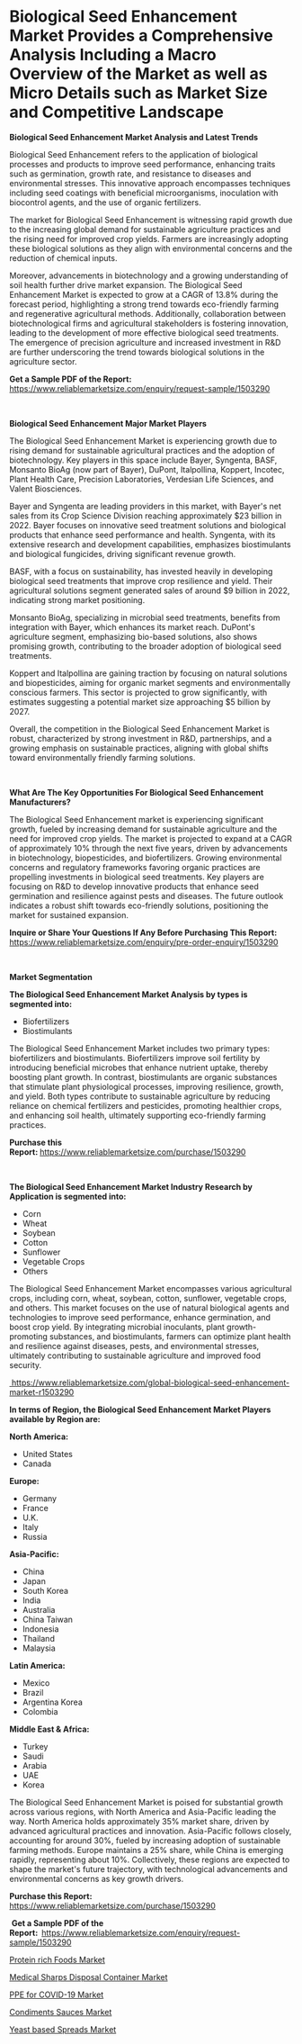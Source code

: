 <p><h1>Biological Seed Enhancement Market Provides a Comprehensive Analysis Including a Macro Overview of the Market as well as Micro Details such as Market Size and Competitive Landscape</h1></p><p><strong>Biological Seed Enhancement Market Analysis and Latest Trends</strong></p>
<p><p>Biological Seed Enhancement refers to the application of biological processes and products to improve seed performance, enhancing traits such as germination, growth rate, and resistance to diseases and environmental stresses. This innovative approach encompasses techniques including seed coatings with beneficial microorganisms, inoculation with biocontrol agents, and the use of organic fertilizers. </p><p>The market for Biological Seed Enhancement is witnessing rapid growth due to the increasing global demand for sustainable agriculture practices and the rising need for improved crop yields. Farmers are increasingly adopting these biological solutions as they align with environmental concerns and the reduction of chemical inputs. </p><p>Moreover, advancements in biotechnology and a growing understanding of soil health further drive market expansion. The Biological Seed Enhancement Market is expected to grow at a CAGR of 13.8% during the forecast period, highlighting a strong trend towards eco-friendly farming and regenerative agricultural methods. Additionally, collaboration between biotechnological firms and agricultural stakeholders is fostering innovation, leading to the development of more effective biological seed treatments. The emergence of precision agriculture and increased investment in R&D are further underscoring the trend towards biological solutions in the agriculture sector.</p></p>
<p><strong>Get a Sample PDF of the Report:&nbsp;</strong> <a href="https://www.reliablemarketsize.com/enquiry/request-sample/1503290?utm_campaign=1105&utm_medium=2&utm_source=Github&utm_content=ia&utm_term=27092024&utm_id=biological-seed-enhancement">https://www.reliablemarketsize.com/enquiry/request-sample/1503290</a></p>
<p>&nbsp;</p>
<p><strong>Biological Seed Enhancement Major Market Players</strong></p>
<p><p>The Biological Seed Enhancement Market is experiencing growth due to rising demand for sustainable agricultural practices and the adoption of biotechnology. Key players in this space include Bayer, Syngenta, BASF, Monsanto BioAg (now part of Bayer), DuPont, Italpollina, Koppert, Incotec, Plant Health Care, Precision Laboratories, Verdesian Life Sciences, and Valent Biosciences.</p><p>Bayer and Syngenta are leading providers in this market, with Bayer's net sales from its Crop Science Division reaching approximately $23 billion in 2022. Bayer focuses on innovative seed treatment solutions and biological products that enhance seed performance and health. Syngenta, with its extensive research and development capabilities, emphasizes biostimulants and biological fungicides, driving significant revenue growth.</p><p>BASF, with a focus on sustainability, has invested heavily in developing biological seed treatments that improve crop resilience and yield. Their agricultural solutions segment generated sales of around $9 billion in 2022, indicating strong market positioning.</p><p>Monsanto BioAg, specializing in microbial seed treatments, benefits from integration with Bayer, which enhances its market reach. DuPont's agriculture segment, emphasizing bio-based solutions, also shows promising growth, contributing to the broader adoption of biological seed treatments.</p><p>Koppert and Italpollina are gaining traction by focusing on natural solutions and biopesticides, aiming for organic market segments and environmentally conscious farmers. This sector is projected to grow significantly, with estimates suggesting a potential market size approaching $5 billion by 2027.</p><p>Overall, the competition in the Biological Seed Enhancement Market is robust, characterized by strong investment in R&D, partnerships, and a growing emphasis on sustainable practices, aligning with global shifts toward environmentally friendly farming solutions.</p></p>
<p>&nbsp;</p>
<p><strong>What Are The Key Opportunities For Biological Seed Enhancement Manufacturers?</strong></p>
<p><p>The Biological Seed Enhancement market is experiencing significant growth, fueled by increasing demand for sustainable agriculture and the need for improved crop yields. The market is projected to expand at a CAGR of approximately 10% through the next five years, driven by advancements in biotechnology, biopesticides, and biofertilizers. Growing environmental concerns and regulatory frameworks favoring organic practices are propelling investments in biological seed treatments. Key players are focusing on R&D to develop innovative products that enhance seed germination and resilience against pests and diseases. The future outlook indicates a robust shift towards eco-friendly solutions, positioning the market for sustained expansion.</p></p>
<p><strong>Inquire or Share Your Questions If Any Before Purchasing This Report:</strong> <a href="https://www.reliablemarketsize.com/enquiry/pre-order-enquiry/1503290?utm_campaign=1105&utm_medium=2&utm_source=Github&utm_content=ia&utm_term=27092024&utm_id=biological-seed-enhancement">https://www.reliablemarketsize.com/enquiry/pre-order-enquiry/1503290</a></p>
<p>&nbsp;</p>
<p><strong>Market Segmentation</strong></p>
<p><strong>The Biological Seed Enhancement Market Analysis by types is segmented into:</strong></p>
<p><ul><li>Biofertilizers</li><li>Biostimulants</li></ul></p>
<p><p>The Biological Seed Enhancement Market includes two primary types: biofertilizers and biostimulants. Biofertilizers improve soil fertility by introducing beneficial microbes that enhance nutrient uptake, thereby boosting plant growth. In contrast, biostimulants are organic substances that stimulate plant physiological processes, improving resilience, growth, and yield. Both types contribute to sustainable agriculture by reducing reliance on chemical fertilizers and pesticides, promoting healthier crops, and enhancing soil health, ultimately supporting eco-friendly farming practices.</p></p>
<p><strong>Purchase this Report:&nbsp;</strong><a href="https://www.reliablemarketsize.com/purchase/1503290?utm_campaign=1105&utm_medium=2&utm_source=Github&utm_content=ia&utm_term=27092024&utm_id=biological-seed-enhancement">https://www.reliablemarketsize.com/purchase/1503290</a></p>
<p>&nbsp;</p>
<p><strong>The Biological Seed Enhancement Market Industry Research by Application is segmented into:</strong></p>
<p><ul><li>Corn</li><li>Wheat</li><li>Soybean</li><li>Cotton</li><li>Sunflower</li><li>Vegetable Crops</li><li>Others</li></ul></p>
<p><p>The Biological Seed Enhancement Market encompasses various agricultural crops, including corn, wheat, soybean, cotton, sunflower, vegetable crops, and others. This market focuses on the use of natural biological agents and technologies to improve seed performance, enhance germination, and boost crop yield. By integrating microbial inoculants, plant growth-promoting substances, and biostimulants, farmers can optimize plant health and resilience against diseases, pests, and environmental stresses, ultimately contributing to sustainable agriculture and improved food security.</p></p>
<p><a href="https://www.reliablemarketsize.com/global-biological-seed-enhancement-market-r1503290?utm_campaign=1105&utm_medium=2&utm_source=Github&utm_content=ia&utm_term=27092024&utm_id=biological-seed-enhancement">&nbsp;https://www.reliablemarketsize.com/global-biological-seed-enhancement-market-r1503290</a></p>
<p><strong>In terms of Region, the Biological Seed Enhancement Market Players available by Region are:</strong></p>
<p>
    <p> <strong> North America: </strong>
        <ul>
            <li>United States</li>
            <li>Canada</li>
        </ul>
        </p> 
    <p> <strong> Europe: </strong>
        <ul>
            <li>Germany</li>
            <li>France</li>
            <li>U.K.</li>
            <li>Italy</li>
            <li>Russia</li>
        </ul>
        </p> 
    <p> <strong> Asia-Pacific: </strong>
        <ul>
            <li>China</li>
            <li>Japan</li>
            <li>South Korea</li>
            <li>India</li>
            <li>Australia</li>
            <li>China Taiwan</li>
            <li>Indonesia</li>
            <li>Thailand</li>
            <li>Malaysia</li>
        </ul>
        </p> 
    <p> <strong> Latin America: </strong>
        <ul>
            <li>Mexico</li>
            <li>Brazil</li>
            <li>Argentina Korea</li>
            <li>Colombia</li>
        </ul>
        </p> 
    <p> <strong> Middle East & Africa: </strong>
        <ul>
            <li>Turkey</li>
            <li>Saudi</li>
            <li>Arabia</li>
            <li>UAE</li>
            <li>Korea</li>
        </ul>
    </p>
    </p>
<p><p>The Biological Seed Enhancement Market is poised for substantial growth across various regions, with North America and Asia-Pacific leading the way. North America holds approximately 35% market share, driven by advanced agricultural practices and innovation. Asia-Pacific follows closely, accounting for around 30%, fueled by increasing adoption of sustainable farming methods. Europe maintains a 25% share, while China is emerging rapidly, representing about 10%. Collectively, these regions are expected to shape the market's future trajectory, with technological advancements and environmental concerns as key growth drivers.</p></p>
<p><strong>Purchase this Report: </strong><a href="https://www.reliablemarketsize.com/purchase/1503290?utm_campaign=1105&utm_medium=2&utm_source=Github&utm_content=ia&utm_term=27092024&utm_id=biological-seed-enhancement">https://www.reliablemarketsize.com/purchase/1503290</a></p>
<p>&nbsp;<strong>Get a Sample PDF of the Report:&nbsp;&nbsp;</strong><a href="https://www.reliablemarketsize.com/enquiry/request-sample/1503290?utm_campaign=1105&utm_medium=2&utm_source=Github&utm_content=ia&utm_term=27092024&utm_id=biological-seed-enhancement">https://www.reliablemarketsize.com/enquiry/request-sample/1503290</a></p>
<p><strong></strong></p>
<p><p><a href="https://www.linkedin.com/pulse/protein-rich-foods-market-outlook-share-analysis-growth-trends-51mte?trackingId=gIXTJvmLQ%2BqkhFNb%2BWVD%2FA%3D%3D&utm_campaign=1105&utm_medium=2&utm_source=Github&utm_content=ia&utm_term=27092024&utm_id=biological-seed-enhancement">Protein rich Foods Market</a></p><p><a href="https://issuu.com/reportprime-2/docs/medical-sharps-disposal-container-m_545cf201271a99?utm_campaign=1105&utm_medium=2&utm_source=Github&utm_content=ia&utm_term=27092024&utm_id=biological-seed-enhancement">Medical Sharps Disposal Container Market</a></p><p><a href="https://issuu.com/reportprime-2/docs/ppe-for-covid-19-market-size-2030.p_2e8be34c6d5f57?utm_campaign=1105&utm_medium=2&utm_source=Github&utm_content=ia&utm_term=27092024&utm_id=biological-seed-enhancement">PPE for COVID-19 Market</a></p><p><a href="https://www.linkedin.com/pulse/driving-factors-behind-condiments-sauces-market-trends-applications-px1bc?trackingId=fpY34T0lRpmB%2FKo%2B5dx6kw%3D%3D&utm_campaign=1105&utm_medium=2&utm_source=Github&utm_content=ia&utm_term=27092024&utm_id=biological-seed-enhancement">Condiments Sauces Market</a></p><p><a href="https://www.linkedin.com/pulse/yeast-based-spreads-market-trends-growth-outlook-2024-2031-stokks-7qbhe?trackingId=gz%2BepWg3T7uBbS7JcqxieA%3D%3D&utm_campaign=1105&utm_medium=2&utm_source=Github&utm_content=ia&utm_term=27092024&utm_id=biological-seed-enhancement">Yeast based Spreads Market</a></p></p>
